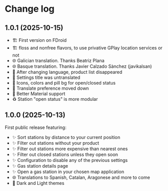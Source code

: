 # Change log

## 1.0.1 (2025-10-15)

- 🏗️ First version on FDroid
- 🏗️ floss and nonfree flavors, to use privative GPlay location services or not
- 🌐 Galician translation. Thanks Beatriz Plana
- 🌐 Basque translation. Thanks Javier Calzado Sànchez (javikalsan)
- 🐛 After changing language, product list disappeared
- 🐛 Settings title was untranslated
- 💄 Icons, colors and pill bg for open/closed status
- 💄 Translate preference moved down
- 💄 Better Material support
- ♻️  Station "open status" is more modular

## 1.0.0 (2025-10-13)

First public release featuring:

- ✨ Sort stations by distance to your current position
- ✨ Filter out stations without your product
- ✨ Filter out stations more expensive than nearest ones
- ✨ Filter out closed stations unless they open soon
- ✨ Configuration to disable any of the previous settings
- ✨ Gas station details page
- ✨ Open a gas station in your chosen map application
- 🌐 Translations to Spanish, Catalan, Aragonese and more to come
- 💄 Dark and Light themes

